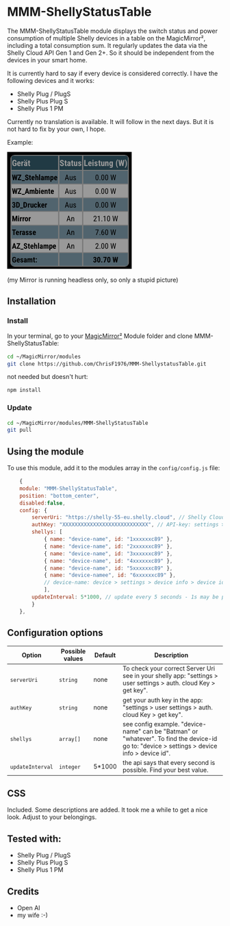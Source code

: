 # MMM-ShellyStatusTable

The MMM-ShellyStatusTable module displays the switch status and power consumption of multiple Shelly devices in a table on the MagicMirror², including a total consumption sum. It regularly updates the data via the Shelly Cloud API Gen 1 and Gen 2+. So it should be independent from the devices in your smart home.

It is currently hard to say if every device is considered correctly. I have the following devices and it works:
 - Shelly Plug / PlugS
 - Shelly Plus Plug S
 - Shelly Plus 1 PM 

Currently no translation is available. It will follow in the next days. But it is not hard to fix by your own, I hope.

Example:

![Example of MMM-ShellyStatusTable](./ShellyStatusTable.png)

(my Mirror is running headless only, so only a stupid picture)


## Installation

### Install

In your terminal, go to your [MagicMirror²][mm] Module folder and clone MMM-ShellyStatusTable:

```bash
cd ~/MagicMirror/modules
git clone https://github.com/ChrisF1976/MMM-ShellystatusTable.git
```

not needed but doesn't hurt: 
```bash
npm install
```

### Update

```bash
cd ~/MagicMirror/modules/MMM-ShellyStatusTable
git pull
```

## Using the module

To use this module, add it to the modules array in the `config/config.js` file:

```js
	{
	module: "MMM-ShellyStatusTable",
	position: "bottom_center",
	disabled:false,
	config: {
		serverUri: "https://shelly-55-eu.shelly.cloud", // Shelly Cloud-API Server
		authKey: "XXXXXXXXXXXXXXXXXXXXXXXXXXXX", // API-key: settings > user settings > auth. cloud Key > get key
		shellys: [
			{ name: "device-name", id: "1xxxxxxc89" },
			{ name: "device-name", id: "2xxxxxxc89" },
			{ name: "device-name", id: "3xxxxxxc89" },
			{ name: "device-name", id: "4xxxxxxc89" },
			{ name: "device-name", id: "5xxxxxxc89" },
			{ name: "device-namee", id: "6xxxxxxc89" },
			// device-name: device > settings > device info > device id
			],
		updateInterval: 5*1000, // update every 5 seconds - 1s may be possible, but I did't try
		}
	},
```

## Configuration options

Option|Possible values|Default|Description
------|------|------|-----------
`serverUri`|`string`|none|To check your correct Server Uri see in your shelly app: "settings > user settings > auth. cloud Key > get key".
`authKey`|`string`|none|get your auth key in the app: "settings > user settings > auth. cloud Key > get key".
`shellys`|`array[]`|none|see config example. "device-name" can be "Batman" or "whatever". To find the device-id go to: "device > settings > device info > device id".
`updateInterval`|`integer`|5*1000|the api says that every second is possible. Find your best value.

## CSS
Included. Some descriptions are added. It took me a while to get a nice look. Adjust to your belongings.

## Tested with:
 - Shelly Plug / PlugS
 - Shelly Plus Plug S
 - Shelly Plus 1 PM 

## Credits
- Open AI
- my wife :-)

[mm]: https://github.com/MagicMirrorOrg/MagicMirror
